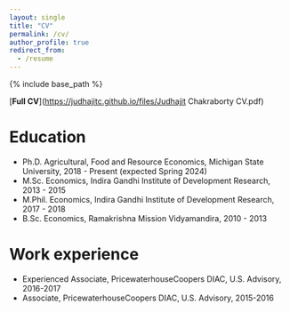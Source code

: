 ```yaml
---
layout: single
title: "CV"
permalink: /cv/
author_profile: true
redirect_from:
  - /resume
---
```


{% include base_path %}

[**Full CV**](https://judhajitc.github.io/files/Judhajit Chakraborty CV.pdf)

Education
======
* Ph.D. Agricultural, Food and Resource Economics, Michigan State University, 2018 - Present (expected Spring 2024)
* M.Sc. Economics, Indira Gandhi Institute of Development Research, 2013 - 2015
* M.Phil. Economics, Indira Gandhi Institute of Development Research, 2017 - 2018
* B.Sc. Economics, Ramakrishna Mission Vidyamandira, 2010 - 2013

Work experience
======
*  Experienced Associate, PricewaterhouseCoopers DIAC, U.S. Advisory, 2016-2017
*  Associate, PricewaterhouseCoopers DIAC, U.S. Advisory, 2015-2016
